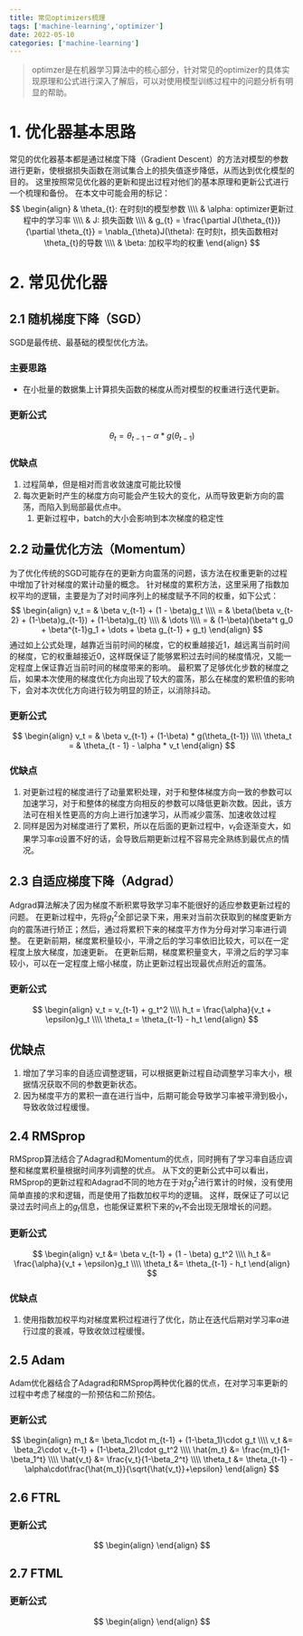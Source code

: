 ```yaml
---
title: 常见optimizers梳理
tags: ['machine-learning','optimizer']
date: 2022-05-10
categories: ['machine-learning']
---
```


> optimzer是在机器学习算法中的核心部分，针对常见的optimizer的具体实现原理和公式进行深入了解后，可以对使用模型训练过程中的问题分析有明显的帮助。

# 1. 优化器基本思路
常见的优化器基本都是通过梯度下降（Gradient Descent）的方法对模型的参数进行更新，使根据损失函数在测试集合上的损失值逐步降低，从而达到优化模型的目的。
这里按照常见优化器的更新和提出过程对他们的基本原理和更新公式进行一个梳理和备份。
在本文中可能会用的标记：
$$
\begin{align}
& \theta_{t}: 在时刻t的模型参数   \\\\
& \alpha: optimizer更新过程中的学习率   \\\\
& J: 损失函数 \\\\
& g_{t} = \frac{\partial J(\theta_{t})}{\partial \theta_{t}} = \nabla_{\theta}J(\theta): 在时刻t，损失函数相对\theta_{t}的导数 \\\\
& \beta: 加权平均的权重
\end{align}
$$

# 2. 常见优化器
## 2.1 随机梯度下降（SGD）
SGD是最传统、最基础的模型优化方法。
### 主要思路
* 在小批量的数据集上计算损失函数的梯度从而对模型的权重进行迭代更新。

### 更新公式
$$
\theta_{t} = \theta_{t-1} - \alpha * g(\theta_{t-1})
$$

### 优缺点
1. 过程简单，但是相对而言收敛速度可能比较慢
2. 每次更新时产生的梯度方向可能会产生较大的变化，从而导致更新方向的震荡，而陷入到局部最优点中。
    1. 更新过程中，batch的大小会影响到本次梯度的稳定性

## 2.2 动量优化方法（Momentum）
为了优化传统的SGD可能存在的更新方向震荡的问题，该方法在权重更新的过程中增加了针对梯度的累计动量的概念。
针对梯度的累积方法，这里采用了指数加权平均的逻辑，主要是为了对时间序列上的梯度赋予不同的权重，如下公式：
$$
\begin{align}
v_t = & \beta v_{t-1} + (1 - \beta)g_t \\\\
    = & \beta(\beta v_{t-2} + (1-\beta)g_{t-1}) + (1-\beta)g_{t} \\\\
    & \dots \\\\
    = & (1-\beta)(\beta^t g_0 + \beta^{t-1}g_1 + \dots + \beta g_{t-1} + g_t)
\end{align}
$$
通过如上公式处理，越靠近当前时间的梯度，它的权重越接近1，越远离当前时间的梯度，它的权重越接近0，这样既保证了能够累积过去时间的梯度情况，又能一定程度上保证靠近当前时间的梯度带来的影响。
最积累了足够优化步数的梯度之后，如果本次使用的梯度优化方向出现了较大的震荡，那么在梯度的累积值的影响下，会对本次优化方向进行较为明显的矫正，以消除抖动。

### 更新公式
$$
\begin{align}
v_t = & \beta v_{t-1} + (1-\beta) * g(\theta_{t-1}) \\\\
\theta_t = & \theta_{t - 1} - \alpha * v_t
\end{align}
$$

### 优缺点
1. 对更新过程的梯度进行了动量累积处理，对于和整体梯度方向一致的参数可以加速学习，对于和整体的梯度方向相反的参数可以降低更新次数。因此，该方法可在相关性更高的方向上进行加速学习，从而减少震荡、加速收敛过程
2. 同样是因为对梯度进行了累积，所以在后面的更新过程中，$v_t$会逐渐变大，如果学习率$\alpha$设置不好的话，会导致后期更新过程不容易完全熟练到最优点的情况。

## 2.3 自适应梯度下降（Adgrad）
Adgrad算法解决了因为梯度不断积累导致学习率不能很好的适应参数更新过程的问题。
在更新过程中，先将$g_t^2$全部记录下来，用来对当前次获取到的梯度更新方向的震荡进行矫正；然后，通过将累积下来的梯度平方作为分母对学习率进行调整。
在更新前期，梯度累积量较小，平滑之后的学习率依旧比较大，可以在一定程度上放大梯度，加速更新。
在更新后期，梯度累积量变大，平滑之后的学习率较小，可以在一定程度上缩小梯度，防止更新过程出现最优点附近的震荡。

### 更新公式
$$
\begin{align}
v_t = v_{t-1} + g_t^2 \\\\
h_t = \frac{\alpha}{v_t + \epsilon}g_t \\\\
\theta_t = \theta_{t-1} - h_t
\end{align}
$$

## 优缺点
1. 增加了学习率的自适应调整逻辑，可以根据更新过程自动调整学习率大小，根据情况获取不同的参数更新状态。
2. 因为梯度平方的累积一直在进行当中，后期可能会导致学习率被平滑到极小，导致收敛过程缓慢。

## 2.4 RMSprop
RMSprop算法结合了Adagrad和Momentum的优点，同时拥有了学习率自适应调整和梯度累积量根据时间序列调整的优点。
从下文的更新公式中可以看出，RMSprop的更新过程和Adagrad不同的地方在于对$g_t^2$进行累计的时候，没有使用简单直接的求和逻辑，而是使用了指数加权平均的逻辑。
这样，既保证了可以记录过去时间点上的$g_t$信息，也能保证累积下来的$v_t$不会出现无限增长的问题。

### 更新公式
$$
\begin{align}
v_t &= \beta v_{t-1} + (1 - \beta) g_t^2 \\\\
h_t &= \frac{\alpha}{v_t + \epsilon}g_t \\\\
\theta_t &= \theta_{t-1} - h_t
\end{align}
$$

### 优缺点
1. 使用指数加权平均对梯度累积过程进行了优化，防止在迭代后期对学习率$\alpha$进行过度的衰减，导致收敛过程缓慢。

## 2.5 Adam
Adam优化器结合了Adagrad和RMSprop两种优化器的优点，在对学习率更新的过程中考虑了梯度的一阶预估和二阶预估。
### 更新公式
$$
\begin{align}
m_t &= \beta_1\cdot m_{t-1} + (1-\beta_1)\cdot  g_t \\\\
v_t &= \beta_2\cdot v_{t-1} + (1-\beta_2)\cdot g_t^2 \\\\
\hat{m_t} &= \frac{m_t}{1-\beta_1^t} \\\\
\hat{v_t} &= \frac{v_t}{1-\beta_2^t} \\\\
\theta_t &= \theta_{t-1} - \alpha\cdot\frac{\hat{m_t}}{\sqrt{\hat{v_t}}+\epsilon}
\end{align}
$$

## 2.6 FTRL
### 更新公式
$$
\begin{align}
\end{align}
$$

## 2.7 FTML
### 更新公式
$$
\begin{align}
\end{align}
$$
